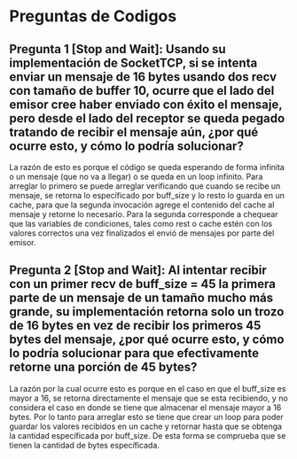 # Preguntas de Codigos

## Pregunta 1 [Stop and Wait]: Usando su implementación de SocketTCP, si se intenta enviar un mensaje de 16 bytes usando dos recv con tamaño de buffer 10, ocurre que el lado del emisor cree haber enviado con éxito el mensaje, pero desde el lado del receptor se queda pegado tratando de recibir el mensaje aún, ¿por qué ocurre esto, y cómo lo podría solucionar? 

La razón de esto es porque el código se queda esperando de forma infinita o un mensaje (que no va a llegar) o se queda en un loop infinito. Para arreglar lo primero se puede arreglar verificando que cuando se recibe un mensaje, se retorna lo específicado por buff_size y lo resto lo guarda en un cache, para que la segunda invocación agrege el contenido del cache al mensaje y retorne lo necesario. Para la segunda corresponde a chequear que las variables de condiciones, tales como rest o cache estén con los valores correctos una vez finalizados el envió de mensajes por parte del emisor.

## Pregunta 2 [Stop and Wait]: Al intentar recibir con un primer recv de buff_size = 45 la primera parte de un mensaje de un tamaño mucho más grande, su implementación retorna solo un trozo de 16 bytes en vez de recibir los primeros 45 bytes del mensaje, ¿por qué ocurre esto, y cómo lo podría solucionar para que efectivamente retorne una porción de 45 bytes?

La razón por la cual ocurre esto es porque en el caso en que el buff_size es mayor a 16, se retorna directamente el mensaje que se esta recibiendo, y no considera el caso en donde se tiene que almacenar el mensaje mayor a 16 bytes. Por lo tanto para arreglar esto se tiene que crear un loop para poder guardar los valores recibidos en un cache y retornar hasta que se obtenga la cantidad específicada por buff_size. De esta forma se comprueba que se tienen la cantidad de bytes específicada.